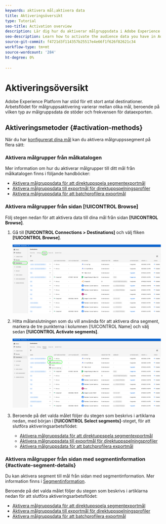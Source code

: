 ```yaml
---
keywords: aktivera mål;aktivera data
title: Aktiveringsöversikt
type: Tutorial
seo-title: Activation overview
description: Lär dig hur du aktiverar målgruppsdata i Adobe Experience Platform till olika typer av destinationer.
seo-description: Learn how to activate the audience data you have in Adobe Experience Platform to various types of destinations.
source-git-commit: f4721d3f114357b25517e4e66f1f626f82621c34
workflow-type: tm+mt
source-wordcount: '284'
ht-degree: 0%

---
```



# Aktiveringsöversikt

Adobe Experience Platform har stöd för ett stort antal destinationer. Arbetsflödet för målgruppsaktivering varierar mellan olika mål, beroende på vilken typ av målgruppsdata de stöder och frekvensen för dataexporten.

## Aktiveringsmetoder {#activation-methods}

När du har [konfigurerat dina mål](connect-destination.md) kan du aktivera målgruppssegment på flera sätt:

### Aktivera målgrupper från målkatalogen

Mer information om hur du aktiverar målgrupper till ditt mål från målkatalogen finns i följande handböcker:

* [Aktivera målgruppsdata för att direktuppspela segmentexportmål](activate-segment-streaming-destinations.md)
* [Aktivera målgruppsdata till exportmål för direktuppspelningsprofiler](activate-streaming-profile-destinations.md)
* [Aktivera målgruppsdata för att batchprofilera exportmål](activate-batch-profile-destinations.md)

### Aktivera målgrupper från sidan [!UICONTROL Browse]

Följ stegen nedan för att aktivera data till dina mål från sidan **[!UICONTROL Browse]**.

1. Gå till **[!UICONTROL Connections > Destinations]** och välj fliken **[!UICONTROL Browse]**.

   ![Fliken Bläddra](../assets/ui/activation-overview/browse-tab.png)

1. Hitta målanslutningen som du vill använda för att aktivera dina segment, markera de tre punkterna i kolumnen [!UICONTROL Name] och välj sedan **[!UICONTROL Activate segments]**.

   ![Knappen Aktivera segment](../assets/ui/activation-overview/activate-segments.png)

1. Beroende på det valda målet följer du stegen som beskrivs i artiklarna nedan, med början i **[!UICONTROL Select segments]**-steget, för att slutföra aktiveringsarbetsflödet:

   * [Aktivera målgruppsdata för att direktuppspela segmentexportmål](activate-segment-streaming-destinations.md)
   * [Aktivera målgruppsdata till exportmål för direktuppspelningsprofiler](activate-streaming-profile-destinations.md)
   * [Aktivera målgruppsdata för att batchprofilera exportmål](activate-batch-profile-destinations.md)

### Aktivera målgrupper från sidan med segmentinformation {#activate-segment-details}

Du kan aktivera segment till mål från sidan med segmentinformation. Mer information finns i [Segmentinformation](../../segmentation/ui/overview.md#segment-details).

Beroende på det valda målet följer du stegen som beskrivs i artiklarna nedan för att slutföra aktiveringsarbetsflödet:

* [Aktivera målgruppsdata för att direktuppspela segmentexportmål](activate-segment-streaming-destinations.md)
* [Aktivera målgruppsdata till exportmål för direktuppspelningsprofiler](activate-streaming-profile-destinations.md)
* [Aktivera målgruppsdata för att batchprofilera exportmål](activate-batch-profile-destinations.md)